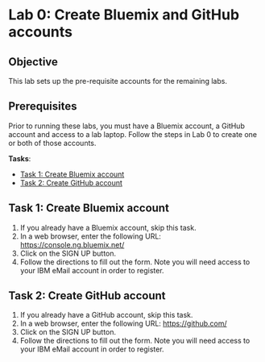 # Lab 0: Create Bluemix and GitHub accounts

## Objective
This lab sets up the pre-requisite accounts for the remaining labs.

## Prerequisites
Prior to running these labs, you must have a Bluemix account, a GitHub account and access to a lab laptop.  Follow the steps in Lab 0 to create one or both of those accounts.

**Tasks**:
- [Task 1: Create Bluemix account](#task-1-create-bluemix-account)
- [Task 2: Create GitHub account](#task-2-create-github-account)

## Task 1: Create Bluemix account

1. If you already have a Bluemix account, skip this task.
2. In a web browser, enter the following URL: https://console.ng.bluemix.net/
3. Click on the SIGN UP button.
4. Follow the directions to fill out the form. Note you will need access to your IBM eMail account in order to register.

## Task 2: Create GitHub account

1. If you already have a GitHub account, skip this task.
2. In a web browser, enter the following URL: https://github.com/
3. Click on the SIGN UP button.
4. Follow the directions to fill out the form. Note you will need access to your IBM eMail account in order to register.
